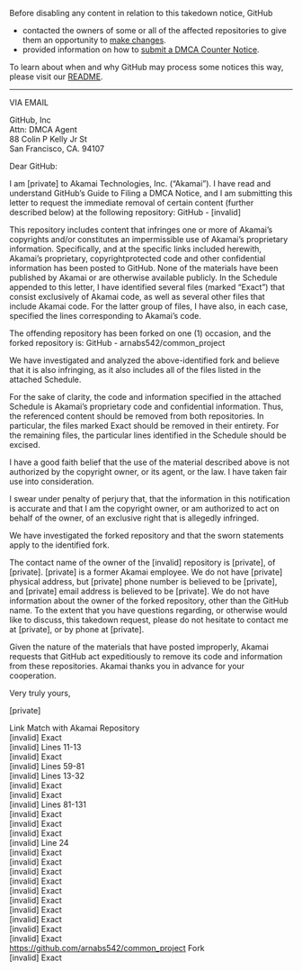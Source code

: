 Before disabling any content in relation to this takedown notice, GitHub
- contacted the owners of some or all of the affected repositories to give them an opportunity to [make changes](https://docs.github.com/en/github/site-policy/dmca-takedown-policy#a-how-does-this-actually-work).
- provided information on how to [submit a DMCA Counter Notice](https://docs.github.com/en/articles/guide-to-submitting-a-dmca-counter-notice).

To learn about when and why GitHub may process some notices this way, please visit our [README](https://github.com/github/dmca/blob/master/README.md).

---

VIA EMAIL

GitHub, Inc  
Attn: DMCA Agent  
88 Colin P Kelly Jr St  
San Francisco, CA. 94107  

Dear GitHub:

I am [private] to Akamai Technologies, Inc. (“Akamai”). I
have read and understand GitHub’s Guide to Filing a DMCA Notice, and I am submitting
this letter to request the immediate removal of certain content (further described below)
at the following repository: GitHub - [invalid]

This repository includes content that infringes one or more of Akamai’s
copyrights and/or constitutes an impermissible use of Akamai’s proprietary information. Specifically, and at the specific links included herewith, Akamai’s proprietary, copyrightprotected code and other confidential information has been posted to GitHub. None of
the materials have been published by Akamai or are otherwise available publicly. In the
Schedule appended to this letter, I have identified several files (marked “Exact”) that
consist exclusively of Akamai code, as well as several other files that include Akamai
code. For the latter group of files, I have also, in each case, specified the lines
corresponding to Akamai’s code.

The offending repository has been forked on one (1) occasion, and the forked
repository is: GitHub - arnabs542/common_project

We have investigated and analyzed the above-identified fork and believe that it is
also infringing, as it also includes all of the files listed in the attached Schedule.

For the sake of clarity, the code and information specified in the attached
Schedule is Akamai’s proprietary code and confidential information. Thus, the
referenced content should be removed from both repositories. In particular, the files
marked Exact should be removed in their entirety. For the remaining files, the particular
lines identified in the Schedule should be excised. 


I have a good faith belief that the use of the material described above is not
authorized by the copyright owner, or its agent, or the law. I have taken fair use into
consideration.

I swear under penalty of perjury that, that the information in this notification is
accurate and that I am the copyright owner, or am authorized to act on behalf of the
owner, of an exclusive right that is allegedly infringed.

We have investigated the forked repository and that the sworn statements apply to
the identified fork.

The contact name of the owner of the [invalid] repository is
[private], of [private]. [private] is a former Akamai employee. We do not
have [private] physical address, but [private] phone number is believed to be [private],
and [private] email address is believed to be [private]. We do not have
information about the owner of the forked repository, other than the GitHub name.
To the extent that you have questions regarding, or otherwise would like to
discuss, this takedown request, please do not hesitate to contact me at
[private], or by phone at [private].

 Given the nature of the materials that have posted improperly, Akamai requests
that GitHub act expeditiously to remove its code and information from these repositories.
Akamai thanks you in advance for your cooperation.

Very truly yours,



[private]

Link Match with Akamai Repository  
[invalid] Exact  
[invalid] Lines 11-13  
[invalid] Exact  
[invalid] Lines 59-81  
[invalid] Lines 13-32  
[invalid] Exact  
[invalid] Exact  
[invalid] Lines 81-131  
[invalid] Exact  
[invalid] Exact  
[invalid] Exact  
[invalid] Line 24  
[invalid] Exact  
[invalid] Exact  
[invalid] Exact  
[invalid] Exact  
[invalid] Exact  
[invalid] Exact  
[invalid] Exact  
[invalid] Exact  
[invalid] Exact  
[invalid] Exact  
https://github.com/arnabs542/common_project Fork  
[invalid] Exact  
